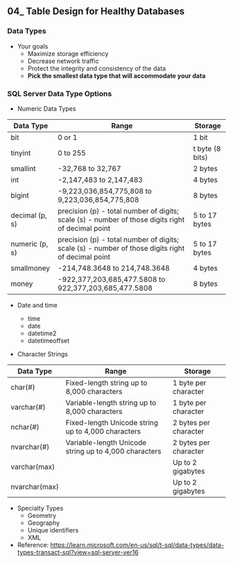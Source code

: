 ## 04_ Table Design for Healthy Databases

### Data Types
- Your goals
  - Maximize storage efficiency
  - Decrease network traffic
  - Protect the integrity and consistency of the data
  - **Pick the smallest data type that will accommodate your data**

### SQL Server Data Type Options
- Numeric Data Types

| Data Type | Range | Storage |
|--|--|--|
| bit | 0 or 1 | 1 bit |
| tinyint | 0 to 255 | t byte (8 bits) |
| smallint | -32,768 to 32,767 | 2 bytes |
| int | -2,147,483 to 2,147,483 | 4 bytes |
| bigint | -9,223,036,854,775,808 to 9,223,036,854,775,808 | 8 bytes |
| decimal (p, s) | precision (p) - total number of digits; scale (s) - number of those digits right of decimal point | 5 to 17 bytes |
| numeric (p, s) | precision (p) - total number of digits; scale (s) - number of those digits right of decimal point | 5 to 17 bytes |
| smallmoney | -214,748.3648 to 214,748.3648 | 4 bytes |
| money | -922,377,203,685,477.5808 to 922,377,203,685,477.5808 | 8 bytes |

- Date and time
  - time
  - date
  - datetime2
  - datetimeoffset

- Character Strings

| Data Type | Range | Storage |
|--|--|--|
| char(#) | Fixed-length string up to 8,000 characters | 1 byte per character |
| varchar(#) | Variable-length string up to 8,000 characters | 1 byte per character |
| nchar(#) | Fixed-length Unicode string up to 4,000 characters | 2 bytes per character |
| nvarchar(#) | Variable-length Unicode string up to 4,000 characters | 2 bytes per character |
| varchar(max) |  | Up to 2 gigabytes |
| nvarchar(max) |  | Up to 2 gigabytes |

- Specialty Types
  - Geometry
  - Geography
  - Unique identifiers
  - XML
- Reference: https://learn.microsoft.com/en-us/sql/t-sql/data-types/data-types-transact-sql?view=sql-server-ver16
